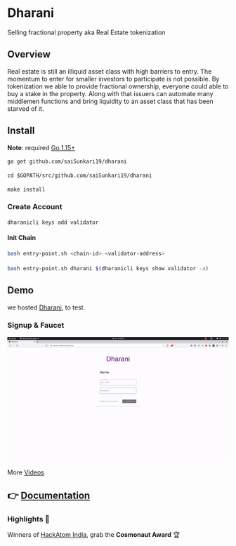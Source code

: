 # Dharani

Selling fractional property aka Real Estate tokenization

## Overview

Real estate is still an illiquid asset class with high barriers to entry. The momentum to enter for smaller investors to participate is not possible. By tokenization we able to provide fractional ownership, everyone could able to buy a stake in the property. Along with that issuers can automate many middlemen functions and bring liquidity to an asset class that has been starved of it.

## Install

**Note**: required [Go 1.15+](https://golang.org/dl/)

```text
go get github.com/saiSunkari19/dharani

cd $GOPATH/src/github.com/saiSunkari19/dharani

make install
```

### Create Account

```text
dharanicli keys add validator
```

#### Init Chain

```bash
bash entry-point.sh <chain-id> <validator-address>

bash entry-point.sh dharani $(dharanicli keys show validator -a)
```

## Demo

we hosted [Dharani](https://dharani.multiverse.tk/), to test.

### Signup & Faucet

![](.gitbook/assets/1SignupAndFaucet.gif)

More [Videos](docs/assets/1.-assets.md)

##   👉  [Documentation](https://docs.dharani.multiverse.tk) 

### Highlights 🌠 

Winners of [HackAtom India](https://www.hackerearth.com/challenges/hackathon/hackatom-india), grab the  **Cosmonaut Award** 🏆 



